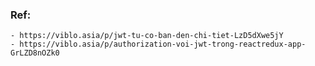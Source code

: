 

### Ref:
	- https://viblo.asia/p/jwt-tu-co-ban-den-chi-tiet-LzD5dXwe5jY
	- https://viblo.asia/p/authorization-voi-jwt-trong-reactredux-app-GrLZD8nOZk0